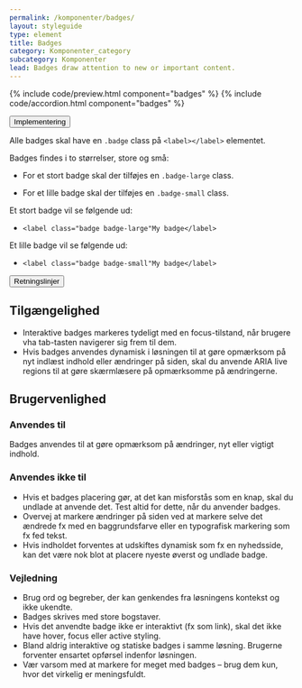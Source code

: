 ```yaml
---
permalink: /komponenter/badges/
layout: styleguide
type: element
title: Badges
category: Komponenter_category
subcategory: Komponenter
lead: Badges draw attention to new or important content.
---
```


{% include code/preview.html component="badges" %}
{% include code/accordion.html component="badges" %}
<div class="accordion-bordered">
  <button class="button-unstyled accordion-button"
    aria-expanded="false" aria-controls="code-documentation">
    Implementering
  </button>
  <div id="code-documentation" class="accordion-content">
    <section>
        <p>Alle badges skal have en <code>.badge</code> class på <code>&lt;label&gt;&lt;/label&gt;</code> elementet.</p>
        <p>Badges findes i to størrelser, store og små:</p>
        <ul>
          <li><p>For et stort badge skal der tilføjes en <code>.badge-large</code> class. </p></li>
          <li><p>For et lille badge skal der tilføjes en <code>.badge-small</code> class. </p></li>
        </ul>
        <p>Et stort badge vil se følgende ud:</p>
        <ul>
          <li><code>&lt;label class="badge badge-large"My badge&lt;/label&gt;</code></li>
        </ul>
        <p>Et lille badge vil se følgende ud:</p>
        <ul>
          <li><code>&lt;label class="badge badge-small"My badge&lt;/label&gt;</code></li>
        </ul>
    </section>
  </div>
</div>

<div class="accordion-bordered">
  <button class="button-unstyled accordion-button"
      aria-expanded="true" aria-controls="label-docs">
    Retningslinjer
  </button>
  <div id="label-docs" aria-hidden="false" class="accordion-content">
    <article>
      <section>
          <h2 class="h4">Tilgængelighed</h2>
          <ul>
              <li>Interaktive badges markeres tydeligt med en focus-tilstand, når brugere vha tab-tasten navigerer sig frem til dem.</li>
              <li>Hvis badges anvendes dynamisk i løsningen til at gøre opmærksom på nyt indlæst indhold eller ændringer på siden, skal du anvende ARIA live regions til at gøre skærmlæsere på opmærksomme på ændringerne.</li>
          </ul>
      </section>
      <section>
          <h2 class="h4">Brugervenlighed</h2>
          <h3 class="h5">Anvendes til</h3>
          <p>Badges anvendes til at gøre opmærksom på ændringer, nyt eller vigtigt indhold.</p>
          <h3 class="h5">Anvendes ikke til</h3>
          <ul>
              <li>Hvis et badges placering gør, at det kan misforstås som en knap, skal du undlade at anvende det. Test altid for dette, når du anvender badges.</li>
              <li>Overvej at markere ændringer på siden ved at markere selve det ændrede fx med en baggrundsfarve eller en typografisk markering som fx fed tekst.</li>
              <li>Hvis indholdet forventes at udskiftes dynamisk som fx en nyhedsside, kan det være nok blot at placere nyeste øverst og undlade badge.</li>
          </ul>
          <h3 class="h5">Vejledning</h3>                
          <ul>
              <li>Brug ord og begreber, der kan genkendes fra løsningens kontekst og ikke ukendte. </li>  
              <li>Badges skrives med store bogstaver.</li>
              <li>Hvis det anvendte badge ikke er interaktivt (fx som link), skal det ikke have hover, focus eller active styling.</li>
              <li>Bland aldrig interaktive og statiske badges i samme løsning. Brugerne forventer ensartet opførsel indenfor løsningen.</li>
              <li>Vær varsom med at markere for meget med badges – brug dem kun, hvor det virkelig er meningsfuldt.</li>
          </ul>
      </section>
    </article>
  </div>
</div>
